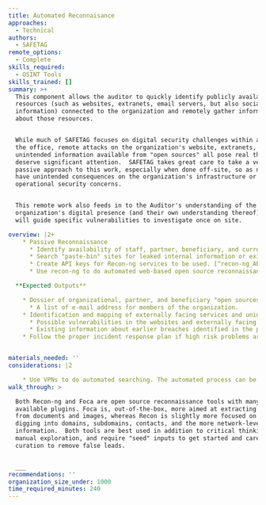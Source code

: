```yaml
---
title: Automated Reconnaisance
approaches:
  - Technical
authors:
  - SAFETAG
remote_options:
  - Complete
skills_required:
  - OSINT Tools
skills_trained: []
summary: >+
  This component allows the auditor to quickly identify publicly available
  resources (such as websites, extranets, email servers, but also social media
  information) connected to the organization and remotely gather information
  about those resources.


  While much of SAFETAG focuses on digital security challenges within and around
  the office, remote attacks on the organization's website, extranets, and
  unintended information available from "open sources" all pose real threats and
  deserve significant attention.  SAFETAG takes great care to take a very
  passive approach to this work, especially when done off-site, so as not to
  have unintended consequences on the organization's infrastructure or undermine
  operational security concerns.


  This remote work also feeds in to the Auditor's understanding of the
  organization's digital presence (and their own understanding thereof), and
  will guide specific vulnerabilities to investigate once on site.

overview: |2+
    * Passive Reconnaissance
      * Identify availability of staff, partner, beneficiary, and current project information online. [^PETS_logical_intel]
      * Search "paste-bin" sites for leaked internal information or existing exploitation of their infrastructure.
      * Create API keys for Recon-ng services to be used. [^recon-ng_API_keys]
      * Use recon-ng to do automated web-based open source reconnaissance. [^recon-ng_data_flow]

  **Expected Outputs**

    * Dossier of organizational, partner, and beneficiary "open sources" information exposed online.
      * A list of e-mail address for members of the organization.
    * Identification and mapping of externally facing services and unintentionally exposed internal services.
      * Possible vulnerabilities in the websites and externally facing servers of the organization.
      * Existing information about earlier breaches identified in the paste-bin search.
    * Follow the proper incident response plan if high risk problems are identified.


materials_needed: ''
considerations: |2

    * Use VPNs to do automated searching. The automated process can be misconstrued by various services as malicious and cause your local network to get blocked, filtered, or surveilled. Tor is often blocked by the tools you will be using.
walk_through: >

  Both Recon-ng and Foca are open source reconnaissance tools with many
  available plugins. Foca is, out-of-the-box, more aimed at extracting metadata
  from documents and images, whereas Recon is slightly more focused on finding
  digging into domains, subdomains, contacts, and the more network-level
  information.  Both tools are best used in addition to critical thinking and
  manual exploration, and require "seed" inputs to get started and careful
  curation to remove false leads.


  ___
recommendations: ''
organization_size_under: 1000
time_required_minutes: 240
---
```


